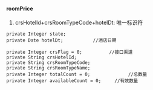 #### roomPrice
1. crsHotelId+crsRoomTypeCode+hotelDt: 唯一标识符
```
private Integer state;
private Date hotelDt;           //酒店日期

private Integer crsFlag = 0;          //接口渠道
private String crsHotelId;
private String crsRoomTypeCode;
private String crsRoomTypeName;
private Integer totalCount = 0;              //总数量
private Integer availableCount = 0;     //有效数量
```